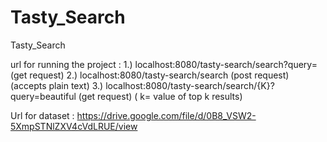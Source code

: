 # Tasty_Search
Tasty_Search 

url for running the project :
1.)    localhost:8080/tasty-search/search?query=     (get request)
2.)    localhost:8080/tasty-search/search            (post request)   (accepts plain text)
3.)    localhost:8080/tasty-search/search/{K}?query=beautiful  (get request) ( k= value of top k results)

Url for dataset : https://drive.google.com/file/d/0B8_VSW2-5XmpSTNlZXV4cVdLRUE/view
